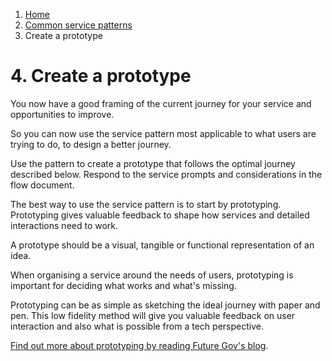 1.  [Home](/)
2.	[Common service patterns](/common-service-patterns/overview)
3.  Create a prototype

# 4. Create a prototype
You now have a good framing of the current journey for your service and opportunities to improve.

So you can now use the service pattern most applicable to what users are trying to do, to design a better journey. 

Use the pattern to create a prototype that follows the optimal journey described below. Respond to the service prompts and considerations in the flow document. 

The best way to use the service pattern is to start by prototyping. Prototyping gives valuable feedback to shape how services and detailed interactions need to work.

A prototype should be a visual, tangible or functional representation of an idea.

When organising a service around the needs of users, prototyping is important for deciding what works and what's missing. 

Prototyping can be as simple as sketching the ideal journey with paper and pen. This low fidelity method will give you valuable feedback on user interaction and also what is possible from a tech perspective.

[Find out more about prototyping by reading Future Gov's blog](https:/blog.wearefuturegov.com/why-do-we-prototype-a2576f0cc52c).
